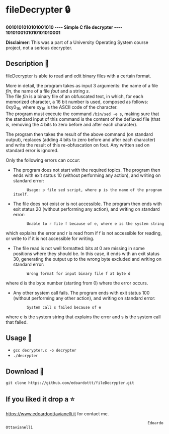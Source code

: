 # fileDecrypter :lock:
**0010101010101001010 ---- Simple C file decrypter ---- 1010100101010101010001**

**Disclaimer**: This was a part of a University Operating System course project, not a serious decrypter. 

Description :mega:
--------

fileDecrypter is able to read and edit binary files with a certain format.

More in detail, the program takes as input 3 arguments: the name of a file *fin*, the name of a file *fout* and a string *s*.  
The file *fin* is a binary file of an obfuscated text, in which, for each memorized character, a 16 bit number is used, composed as follows: 0xy0<sub>16</sub>, where xy<sub>16</sub> is the ASCII code of the character.  
The program must execute the command `/bin/sed -e s`, making sure that the standard input of this command is the content of the defluxed file (that is, removing the 4 bits to zero before and after each character).

The program then takes the result of the above command (on standard output), replaces (adding 4 bits to zero before and after each character) and write the result of this re-obfuscation on fout. Any written sed on standard error is ignored.

Only the following errors can occur:

- The program does not start with the required topics. 
The program then ends with exit status 10 (without performing any action), and writing on standard error:
            
            Usage: p file sed script, where p is the name of the program itself.
    
- The file does not exist or is not accessible. 
The program then ends with exit status 20 (without performing any action), and writing on standard error:

            Unable to r file f because of e, where e is the system string
    
which explains the error and r is read from if f is not accessible for reading, or write to if it is not accessible for writing.

- The file read is not well formatted: bits at 0 are missing in some positions where they should be.
In this case, it ends with an exit status 30, generating the output up to the wrong byte excluded and writing on standard error:

            Wrong format for input binary file f at byte d
    
where d is the byte number (starting from 0) where the error occurs.

- Any other system call fails. The program ends with exit status 100 (without performing any other action), and writing on standard error:

            System call s failed because of e
    
where e is the system string that explains the error and s is the system call that failed.

Usage 🔧
-------

- `gcc decrypter.c -o decrypter`
- `./decrypter`

Download 📡
-------

`git clone https://github.com/edoardottt/fileDecrypter.git`


If you liked it drop a :star:
--------

https://www.edoardoottavianelli.it for contact me.

                                                                   Edoardo Ottavianelli

